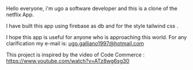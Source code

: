 Hello everyone, i'm ugo a software developer and this is a clone of the netflix App. 

I have built this app using firebase as db and for the style tailwind css . 

I hope this app is useful for anyone who is approaching this world.
For any clarification my e-mail is:
ugo.galliano1997@hotmail.com


This project is inspired by the video of Code Commerce : https://www.youtube.com/watch?v=ATz8wg6sg30
